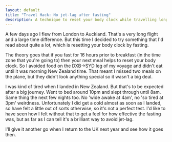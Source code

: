 ```yaml
---
layout: default
title: "Travel Hack: No jet-lag after fasting"
description: A technique to reset your body clock while travelling long haul
---
```

A few days ago I flew from London to Auckland. That's a very long flight and a large time difference. But this time I decided to try something that I'd read about quite a lot, which is resetting your body clock by fasting.

The theory goes that if you fast for 16 hours prior to breakfast (in the time zone that you're going to) then your next meal helps to reset your body clock. So I avoided food on the DXB->SYD leg of my voyage and didn't eat until it was morning New Zealand time. That meant I missed two meals on the plane, but they didn't look anything special so it wasn't a big deal.

I was kind of tired when I landed in New Zealand. But that's to be expected after a big journey. Went to bed around 10pm and slept through until 8am. Same thing the next few nights too. No 'wide awake at 4am', no 'so tired at 3pm' weirdness. Unfortunately I did get a cold almost as soon as I landed, so have felt a little out of sorts otherwise, so it's not a perfect test. I'd like to have seen how I felt without that to get a feel for how effective the fasting was, but as far as I can tell it's a brilliant way to avoid jet-lag.

I'll give it another go when I return to the UK next year and see how it goes then.